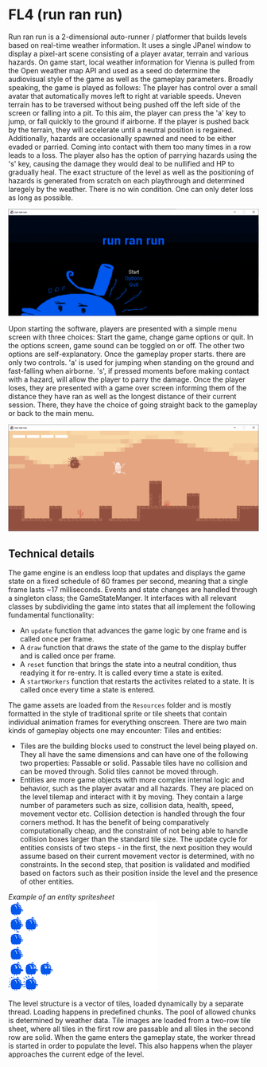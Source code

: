 # FL4 (run ran run)

Run ran run is a 2-dimensional auto-runner / platformer that builds levels based on real-time weather information. 
It uses a single JPanel window to display a pixel-art scene consisting of a player avatar, terrain and various hazards. On game start, local weather information for Vienna is pulled from the Open weather map API and used as a seed do determine the audiovisual style of the game as well as the gameplay parameters. Broadly speaking, the game is played as follows: The player has control over a small avatar that automatically moves left to right at variable speeds. Uneven terrain has to be traversed without being pushed off the left side of the screen or falling into a pit. To this aim, the player can press the 'a' key to jump, or fall quickly to the ground if airborne. If the player is pushed back by the terrain, they will accelerate until a neutral position is regained. Additionally, hazards are occasionally spawned and need to be either evaded or parried. Coming into contact with them too many times in a row leads to a loss. The player also has the option of parrying hazards using the 's' key, causing the damage they would deal to be nullified and HP to gradually heal. The exact structure of the level as well as the positioning of hazards is generated from scratch on each playthrough and determined laregely by the weather. There is no win condition. One can only deter loss as long as possible.

![](Resources/Screenshots/menuscreenshot.png)

Upon starting the software, players are presented with a simple menu screen with three choices: Start the game, change game options or quit. In the options screen, game sound can be toggled on or off. The other two options are self-explanatory. Once the gameplay proper starts. there are only two controls. 'a' is used for jumping when standing on the ground and fast-falling when airborne. 's', if pressed moments before making contact with a hazard, will allow the player to parry the damage. Once the player loses, they are presented with a game over screen informing them of the distance they have ran as well as the longest distance of their current session. There, they have the choice of going straight back to the gameplay or back to the main menu.

![](Resources/Screenshots/gameplayscreenshot1.png)

## Technical details

The game engine is an endless loop that updates and displays the game state on a fixed schedule of 60 frames per second, meaning that a single frame lasts ~17 milliseconds. Events and state changes are handled through a singleton class; the GameStateManger. It interfaces with all relevant classes by subdividing the game into states that all implement the following fundamental functionality:

 - An `update` function that advances the game logic by one frame and is called once per frame.
 - A `draw` function that draws the state of the game to the display buffer and is called once per frame.
 - A `reset` function that brings the state into a neutral condition, thus readying it for re-entry. It is called every time a state is exited.
 - A `startWorkers` function that restarts the activites related to a state. It is called once every time a state is entered. 
 
 The game assets are loaded from the `Resources` folder and is mostly formatted in the style of traditional sprite or tile sheets that contain individual animation frames for everything onscreen. There are two main kinds of gameplay objects one may encounter: Tiles and entities:

 - Tiles are the building blocks used to construct the level being played on. They all have the same dimensions and can have one of the following two properties: Passable or solid. Passable tiles have no collision and can be moved through. Solid tiles cannot be moved through.
 - Entities are more game objects with more complex internal logic and behavior, such as the player avatar and all hazards. They are placed on the level tilemap and interact with it by moving. They contain a large number of parameters such as size, collision data, health, speed, movement vector etc. Collision detection is handled through the four corners method. It has the benefit of being comparatively computationally cheap, and the constraint of not being able to handle collision boxes larger than the standard tile size. The update cycle for entities consists of two steps - in the first, the next position they would assume based on their current movement vector is determined, with no constraints. In the second step, that position is validated and modified based on factors such as their position inside the level and the presence of other entities.


_Example of an entity spritesheet_  
![](Resources/Sprites/charsprite_rain.gif)

The level structure is a vector of tiles, loaded dynamically by a separate thread. Loading happens in predefined chunks. The pool of allowed chunks is determined by weather data. Tile images are loaded from a two-row tile sheet, where all tiles in the first row are passable and all tiles in the second row are solid. When the game enters the gameplay state, the worker thread is started in order to populate the level. This also happens when the player approaches the current edge of the level.
